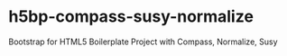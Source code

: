 h5bp-compass-susy-normalize
===========================

Bootstrap for HTML5 Boilerplate Project with Compass, Normalize, Susy